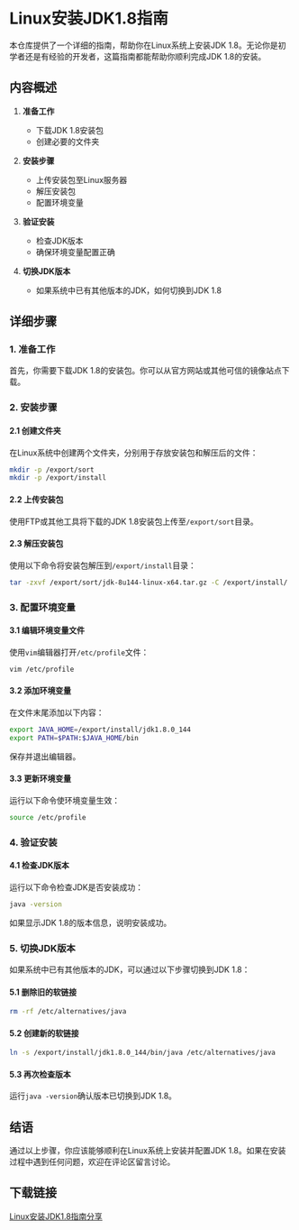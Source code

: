 # Linux安装JDK1.8指南

本仓库提供了一个详细的指南，帮助你在Linux系统上安装JDK 1.8。无论你是初学者还是有经验的开发者，这篇指南都能帮助你顺利完成JDK 1.8的安装。

## 内容概述

1. **准备工作**
   - 下载JDK 1.8安装包
   - 创建必要的文件夹

2. **安装步骤**
   - 上传安装包至Linux服务器
   - 解压安装包
   - 配置环境变量

3. **验证安装**
   - 检查JDK版本
   - 确保环境变量配置正确

4. **切换JDK版本**
   - 如果系统中已有其他版本的JDK，如何切换到JDK 1.8

## 详细步骤

### 1. 准备工作

首先，你需要下载JDK 1.8的安装包。你可以从官方网站或其他可信的镜像站点下载。

### 2. 安装步骤

#### 2.1 创建文件夹

在Linux系统中创建两个文件夹，分别用于存放安装包和解压后的文件：

```bash
mkdir -p /export/sort
mkdir -p /export/install
```

#### 2.2 上传安装包

使用FTP或其他工具将下载的JDK 1.8安装包上传至`/export/sort`目录。

#### 2.3 解压安装包

使用以下命令将安装包解压到`/export/install`目录：

```bash
tar -zxvf /export/sort/jdk-8u144-linux-x64.tar.gz -C /export/install/
```

### 3. 配置环境变量

#### 3.1 编辑环境变量文件

使用`vim`编辑器打开`/etc/profile`文件：

```bash
vim /etc/profile
```

#### 3.2 添加环境变量

在文件末尾添加以下内容：

```bash
export JAVA_HOME=/export/install/jdk1.8.0_144
export PATH=$PATH:$JAVA_HOME/bin
```

保存并退出编辑器。

#### 3.3 更新环境变量

运行以下命令使环境变量生效：

```bash
source /etc/profile
```

### 4. 验证安装

#### 4.1 检查JDK版本

运行以下命令检查JDK是否安装成功：

```bash
java -version
```

如果显示JDK 1.8的版本信息，说明安装成功。

### 5. 切换JDK版本

如果系统中已有其他版本的JDK，可以通过以下步骤切换到JDK 1.8：

#### 5.1 删除旧的软链接

```bash
rm -rf /etc/alternatives/java
```

#### 5.2 创建新的软链接

```bash
ln -s /export/install/jdk1.8.0_144/bin/java /etc/alternatives/java
```

#### 5.3 再次检查版本

运行`java -version`确认版本已切换到JDK 1.8。

## 结语

通过以上步骤，你应该能够顺利在Linux系统上安装并配置JDK 1.8。如果在安装过程中遇到任何问题，欢迎在评论区留言讨论。

## 下载链接

[Linux安装JDK1.8指南分享](https://pan.quark.cn/s/fa5f8e48eb63)